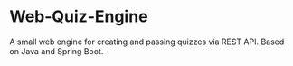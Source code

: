 # Web-Quiz-Engine
A small web engine for creating and passing quizzes via REST API. Based on Java and Spring Boot.

